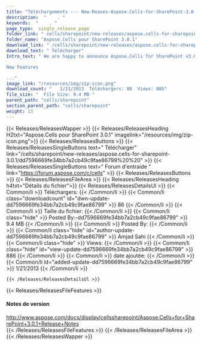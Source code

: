 ```yaml
---
title: "Téléchargements --- New-Reases-Aspose.Cells-for-SharePoint-3.0.1." 
description:  "    . " 
keywords:  "    . " 
page_type:  single_release_page
folder_link: " cells/sharepoint/new-releases/aspose.cells-for-sharepoint-3.0.1/"
folder_name: "Aspose.Cells pour SharePoint 3.0.1"
download_link: " /cells/sharepoint/new-releases/aspose.cells-for-sharepoint-3.0.1/dd7596669fe34bb7a2cb49c9fae86799"
download_text: " Télécharger"
Intro_text: " We are happy to announce Aspose.Cells for SharePoint v3.0.1! 

New Features

..."
image_link: "/resources/img/zip-icon.png"
download_count: "   1/21/2013  Téléchargers: 86  Views: 885"
file_size: "  File Size: 9.4 MB "
parent_path: "cells/sharepoint"
section_parent_path: "cells/sharepoint"
weight: 13
---
```


{{< Releases/ReleasesWapper >}}
  {{< Releases/ReleasesHeading H2txt="Aspose.Cells pour SharePoint 3.0.1" imagelink="/resources/img/zip-icon.png">}}
  {{< Releases/ReleasesButtons >}}
    {{< Releases/ReleasesSingleButtons text=" Télécharger" link="/cells/sharepoint/new-releases/aspose.cells-for-sharepoint-3.0.1/dd7596669fe34bb7a2cb49c9fae86799%20%20" >}}
    {{< Releases/ReleasesSingleButtons text=" Forum d'entraide " link="https://forum.aspose.com/c/cells" >}}
  {{< Releases/ReleasesButtons >}}
  {{< Releases/ReleasesFileArea >}}
    {{< Releases/ReleasesHeading h4txt="Détails du fichier">}}
    {{< Releases/ReleasesDetailsUl >}}
            {{< Common/li  >}} Téléchargers: {{< /Common/li >}} 
      {{< Common/li class="downloadcount" id="dwn-update-dd7596669fe34bb7a2cb49c9fae86799" >}} 86 {{< /Common/li >}} 
      {{< Common/li  >}} Taille du fichier: {{< /Common/li >}} 
      {{< Common/li  class="hide" >}} Posted By:-dd7596669fe34bb7a2cb49c9fae86799" >}} 9.4 MB {{< /Common/li >}} 
      {{< Common/li  >}} Posted By: {{< /Common/li >}} 
      {{< Common/li class="hide" id="author-update-dd7596669fe34bb7a2cb49c9fae86799" >}} Amjad Sahi {{< /Common/li >}} 
      {{< Common/li class="hide"  >}} Views: {{< /Common/li >}} 
      {{< Common/li class="hide" id="view-update-dd7596669fe34bb7a2cb49c9fae86799" >}} 886 {{< /Common/li >}} 
      {{< Common/li  >}} date ajoutée: {{< /Common/li >}} 
      {{< Common/li id="added-update-dd7596669fe34bb7a2cb49c9fae86799" >}} 1/21/2013 {{< /Common/li >}} 

    {{< /Releases/ReleasesDetailsUl >}}

  {{< Releases/ReleasesFileFeatures >}}
      <h4>Notes de version</h4><div><a href="http://www.aspose.com/docs/display/cellssharepoint/Aspose.Cells+for+SharePoint+3.0.1+Release+Notes">http://www.aspose.com/docs/display/cellssharepoint/Aspose.Cells+for+SharePoint+3.0.1+Release+Notes</a></div>
  {{< /Releases/ReleasesFileFeatures >}}
 {{< /Releases/ReleasesFileArea >}}
{{< /Releases/ReleasesWapper >}}


